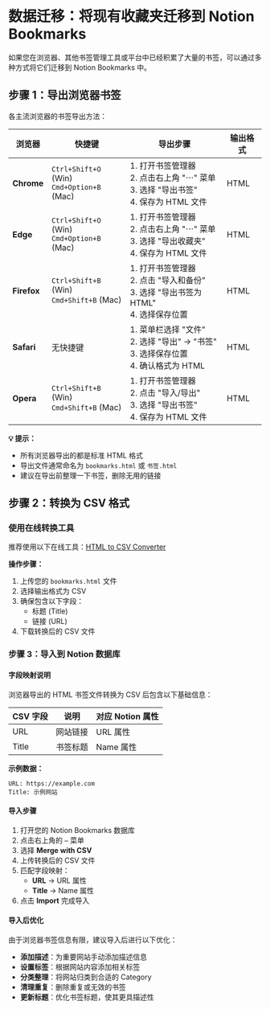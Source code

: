 # 数据迁移：将现有收藏夹迁移到 Notion Bookmarks

如果您在浏览器、其他书签管理工具或平台中已经积累了大量的书签，可以通过多种方式将它们迁移到 Notion Bookmarks 中。


## 步骤 1：导出浏览器书签

各主流浏览器的书签导出方法：

| 浏览器 | 快捷键 | 导出步骤 | 输出格式 |
|--------|--------|----------|----------|
| **Chrome** | `Ctrl+Shift+O` (Win)<br>`Cmd+Option+B` (Mac) | 1. 打开书签管理器<br>2. 点击右上角 "⋯" 菜单<br>3. 选择 "导出书签"<br>4. 保存为 HTML 文件 | HTML |
| **Edge** | `Ctrl+Shift+O` (Win)<br>`Cmd+Option+B` (Mac) | 1. 打开书签管理器<br>2. 点击右上角 "⋯" 菜单<br>3. 选择 "导出收藏夹"<br>4. 保存为 HTML 文件 | HTML |
| **Firefox** | `Ctrl+Shift+B` (Win)<br>`Cmd+Shift+B` (Mac) | 1. 打开书签管理器<br>2. 点击 "导入和备份"<br>3. 选择 "导出书签为 HTML"<br>4. 选择保存位置 | HTML |
| **Safari** | 无快捷键 | 1. 菜单栏选择 "文件"<br>2. 选择 "导出" → "书签"<br>3. 选择保存位置<br>4. 确认格式为 HTML | HTML |
| **Opera** | `Ctrl+Shift+B` (Win)<br>`Cmd+Shift+B` (Mac) | 1. 打开书签管理器<br>2. 点击 "导入/导出"<br>3. 选择 "导出书签"<br>4. 保存为 HTML 文件 | HTML |

**💡 提示：**
- 所有浏览器导出的都是标准 HTML 格式
- 导出文件通常命名为 `bookmarks.html` 或 `书签.html`
- 建议在导出前整理一下书签，删除无用的链接

## 步骤 2：转换为 CSV 格式

### 使用在线转换工具

推荐使用以下在线工具：[HTML to CSV Converter](https://www.convertcsv.com/html-links-to-csv.htm)


**操作步骤：**
1. 上传您的 `bookmarks.html` 文件
2. 选择输出格式为 CSV
3. 确保包含以下字段：
   - 标题 (Title)
   - 链接 (URL)
4. 下载转换后的 CSV 文件



### 步骤 3：导入到 Notion 数据库

#### 字段映射说明

浏览器导出的 HTML 书签文件转换为 CSV 后包含以下基础信息：

| CSV 字段 | 说明 | 对应 Notion 属性 |
|------------|------|------------------|
| URL | 网站链接 | URL 属性 |
| Title | 书签标题 | Name 属性 |

**示例数据：**
```
URL: https://example.com
Title: 示例网站
```

#### 导入步骤

1. 打开您的 Notion Bookmarks 数据库
2. 点击右上角的 `⋯` 菜单
3. 选择 **Merge with CSV**
4. 上传转换后的 CSV 文件
5. 匹配字段映射：
   - **URL** → URL 属性
   - **Title** → Name 属性
6. 点击 **Import** 完成导入

#### 导入后优化

由于浏览器书签信息有限，建议导入后进行以下优化：

- **添加描述**：为重要网站手动添加描述信息
- **设置标签**：根据网站内容添加相关标签
- **分类整理**：将网站归类到合适的 Category
- **清理重复**：删除重复或无效的书签
- **更新标题**：优化书签标题，使其更具描述性



